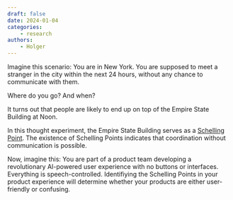 ```yaml
---
draft: false
date: 2024-01-04
categories:
    - research
authors:
    - Holger
---
```


Imagine this scenario: You are in New York. You are supposed to meet a stranger in the city within the next 24 hours, without any chance to communicate with them. 

Where do you go? And when?

It turns out that people are likely to end up on top of the Empire State Building at Noon.

In this thought experiment, the Empire State Building serves as a [Schelling Point](https://www.youtube.com/watch?v=BtW-Ds-artA). The existence of Schelling Points indicates that coordination without communication is possible.

Now, imagine this: You are part of a product team developing a revolutionary AI-powered user experience with no buttons or interfaces. Everything is speech-controlled. Identifiying the Schelling Points in your product experience will determine whether your products are either user-friendly or confusing.